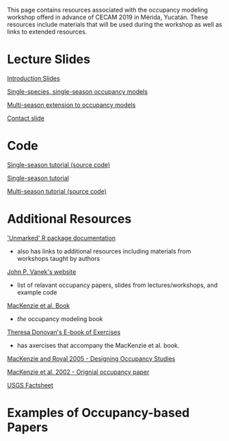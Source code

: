 This page contains resources associated with the occupancy modeling workshop offerd in advance of CECAM 2019 in Mérida, Yucatán.  These resources include materials that will be used during the workshop as well as links to extended resources.
# Lecture Slides
<a href="CECAM_occu_intro.pptx" download="CECAM_occu_intro.pptx">Introduction Slides</a>

<a href="single_season_single_species_occu_lec_083019.pptx" download="single_season_single_species_occu_lec_083019.pptx">Single-species, single-season occupancy models</a>

<a href="multiseasonoccupancymodel.pptx" download="multiseasonoccupancymodel.pptx">Multi-season extension to occupancy models</a>

<a href="contact.pptx" download="contact.pptx">Contact slide</a>

# Code
<a href="SSOccupancyModel.Rmd" download="SSOccupancyModel.Rmd">Single-season tutorial (source code)</a>

[Single-season tutorial](SSOccupancyModel.md)

<a href="multi_season_codewalk.R" download="multi_season_codewalk.R">Multi-season tutorial (source code)</a>

# Additional Resources

['Unmarked' R package documentation](https://sites.google.com/site/unmarkedinfo/home)
* also has links to additional resources including materials from workshops taught by authors

[John P. Vanek's website](https://johnpvanek.weebly.com/occupancy-modeling-resources.html)
* list of relavant occupancy papers, slides from lectures/workshops, and example code

[MacKenzie et al. Book](https://www.elsevier.com/books/occupancy-estimation-and-modeling/mackenzie/978-0-12-407197-1)
* *the* occupancy modeling book

[Theresa Donovan's E-book of Exercises](http://www.uvm.edu/rsenr/vtcfwru/spreadsheets/?Page=occupancy/occupancy.htm)
* has axercises that accompany the MacKenzie et al. book.

<a href="MacKenzie and Royle 2005.pdf" download="MacKenzie and Royle 2005.pdf">MacKenzie and Royal 2005 - Designing Occupancy Studies</a>

<a href="3072056.pdf" download="3072056.pdf">MacKenzie et al. 2002 - Orignial occupancy paper</a>

<a href="usgs_occu_factsheet.pdf" download="usgs_occu_factsheet.pdf">USGS Factsheet</a>

# Examples of Occupancy-based Papers
